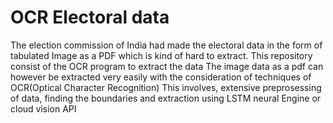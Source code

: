 # OCR Electoral data
The election commission of India had made the electoral data in the form of tabulated Image as a PDF which is kind of hard to extract. This repository consist of the OCR program to extract the data 
The image data as a pdf can however be extracted very easily with the consideration of techniques of OCR(Optical Character Recognition)
This involves, extensive preprosessing of data, finding the boundaries and extraction using LSTM neural Engine or cloud vision API
